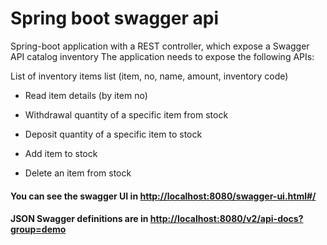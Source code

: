 # Spring boot swagger api

Spring-boot application with a REST controller, which expose a Swagger API catalog inventory
The application needs to expose the following APIs:

List of inventory items list (item, no, name, amount, inventory code)

* Read item details (by item no)

* Withdrawal quantity of a specific item from stock

* Deposit quantity of a specific item to stock

* Add item to stock

* Delete an item from stock  

#### You can see the swagger UI in  [http://localhost:8080/swagger-ui.html#/](http://localhost:8080/swagger-ui.html#/)

#### JSON Swagger definitions are in [http://localhost:8080/v2/api-docs?group=demo](http://localhost:8080/v2/api-docs?group=demo)
